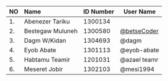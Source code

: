 |NO | Name            |ID Number|User Name|  
|:--| :---------------|---------|---------|
|1. |Abenezer Tariku  |1300134  |[](https://github.com/)
|2. |Bestegaw Muluneh |1300580  |[@betseCoder](https://github.com/betseCoder)
|3. |Dagm     W/Kidan |1304693  |@dagm
|4. |Eyob     Abate   |1301113  |@eyob-abate
|5. |Habtamu  Teamir  |1201031  |@azael teamr
|6. |Meseret   Jobir  | 1302103 |@mesi1994  
